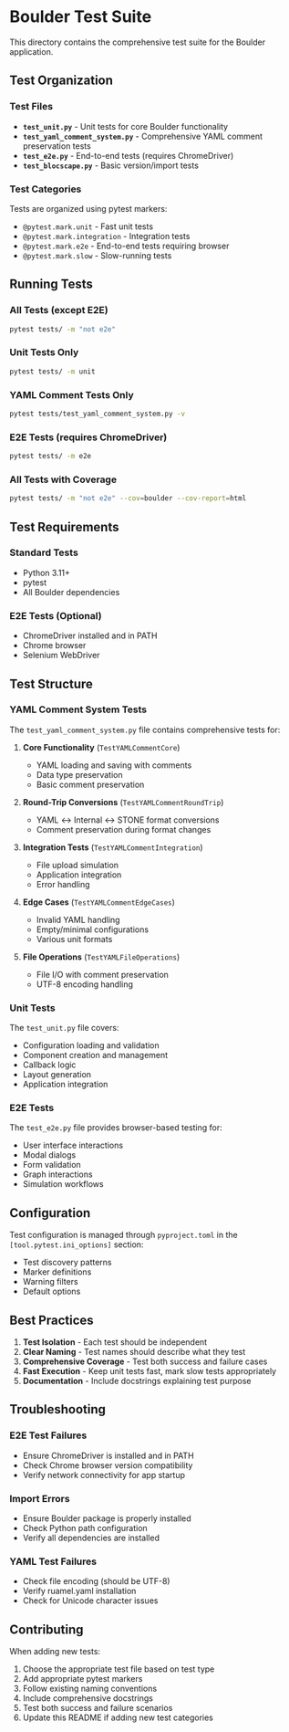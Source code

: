 # Boulder Test Suite

This directory contains the comprehensive test suite for the Boulder application.

## Test Organization

### Test Files

- **`test_unit.py`** - Unit tests for core Boulder functionality
- **`test_yaml_comment_system.py`** - Comprehensive YAML comment preservation tests
- **`test_e2e.py`** - End-to-end tests (requires ChromeDriver)
- **`test_blocscape.py`** - Basic version/import tests

### Test Categories

Tests are organized using pytest markers:

- `@pytest.mark.unit` - Fast unit tests
- `@pytest.mark.integration` - Integration tests
- `@pytest.mark.e2e` - End-to-end tests requiring browser
- `@pytest.mark.slow` - Slow-running tests

## Running Tests

### All Tests (except E2E)

```bash
pytest tests/ -m "not e2e"
```

### Unit Tests Only

```bash
pytest tests/ -m unit
```

### YAML Comment Tests Only

```bash
pytest tests/test_yaml_comment_system.py -v
```

### E2E Tests (requires ChromeDriver)

```bash
pytest tests/ -m e2e
```

### All Tests with Coverage

```bash
pytest tests/ -m "not e2e" --cov=boulder --cov-report=html
```

## Test Requirements

### Standard Tests

- Python 3.11+
- pytest
- All Boulder dependencies

### E2E Tests (Optional)

- ChromeDriver installed and in PATH
- Chrome browser
- Selenium WebDriver

## Test Structure

### YAML Comment System Tests

The `test_yaml_comment_system.py` file contains comprehensive tests for:

1. **Core Functionality** (`TestYAMLCommentCore`)

   - YAML loading and saving with comments
   - Data type preservation
   - Basic comment preservation

1. **Round-Trip Conversions** (`TestYAMLCommentRoundTrip`)

   - YAML ↔ Internal ↔ STONE format conversions
   - Comment preservation during format changes

1. **Integration Tests** (`TestYAMLCommentIntegration`)

   - File upload simulation
   - Application integration
   - Error handling

1. **Edge Cases** (`TestYAMLCommentEdgeCases`)

   - Invalid YAML handling
   - Empty/minimal configurations
   - Various unit formats

1. **File Operations** (`TestYAMLFileOperations`)

   - File I/O with comment preservation
   - UTF-8 encoding handling

### Unit Tests

The `test_unit.py` file covers:

- Configuration loading and validation
- Component creation and management
- Callback logic
- Layout generation
- Application integration

### E2E Tests

The `test_e2e.py` file provides browser-based testing for:

- User interface interactions
- Modal dialogs
- Form validation
- Graph interactions
- Simulation workflows

## Configuration

Test configuration is managed through `pyproject.toml` in the `[tool.pytest.ini_options]` section:

- Test discovery patterns
- Marker definitions
- Warning filters
- Default options

## Best Practices

1. **Test Isolation** - Each test should be independent
1. **Clear Naming** - Test names should describe what they test
1. **Comprehensive Coverage** - Test both success and failure cases
1. **Fast Execution** - Keep unit tests fast, mark slow tests appropriately
1. **Documentation** - Include docstrings explaining test purpose

## Troubleshooting

### E2E Test Failures

- Ensure ChromeDriver is installed and in PATH
- Check Chrome browser version compatibility
- Verify network connectivity for app startup

### Import Errors

- Ensure Boulder package is properly installed
- Check Python path configuration
- Verify all dependencies are installed

### YAML Test Failures

- Check file encoding (should be UTF-8)
- Verify ruamel.yaml installation
- Check for Unicode character issues

## Contributing

When adding new tests:

1. Choose the appropriate test file based on test type
1. Add appropriate pytest markers
1. Follow existing naming conventions
1. Include comprehensive docstrings
1. Test both success and failure scenarios
1. Update this README if adding new test categories
